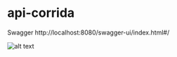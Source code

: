 # api-corrida

Swagger
http://localhost:8080/swagger-ui/index.html#/

![alt text](https://i.imgur.com/oxtytkC.png)
